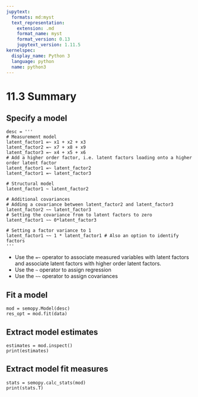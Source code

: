 ```yaml
---
jupytext:
  formats: md:myst
  text_representation:
    extension: .md
    format_name: myst
    format_version: 0.13
    jupytext_version: 1.11.5
kernelspec:
  display_name: Python 3
  language: python
  name: python3
---
```



# 11.3 Summary

## Specify a model

```{code-cell}
desc = '''
# Measurement model
latent_factor1 =~ x1 + x2 + x3
latent_factor2 =~ x7 + x8 + x9
latent_factor3 =~ x4 + x5 + x6
# Add a higher order factor, i.e. latent factors loading onto a higher order latent factor
latent_factor1 =~ latent_factor2
latent_factor1 =~ latent_factor3

# Structural model
latent_factor1 ~ latent_factor2

# Additional covariances
# Adding a covariance between latent_factor2 and latent_factor3
latent_factor2 ~~ latent_factor3
# Setting the covariance from to latent factors to zero
latent_factor1 ~~ 0*latent_factor3

# Setting a factor variance to 1
latent_factor1 ~~ 1 * latent_factor1 # Also an option to identify factors
'''
```

- Use the `=~` operator to associate measured variables with latent factors and associate latent factors with higher order latent factors.
- Use the `~` operator to assign regression
- Use the `~~` operator to assign covariances

## Fit a model

```{code-cell}
mod = semopy.Model(desc)
res_opt = mod.fit(data)
```

## Extract model estimates

```{code-cell}
estimates = mod.inspect()
print(estimates)
```

## Extract model fit measures

```{code-cell}
stats = semopy.calc_stats(mod)
print(stats.T)
```